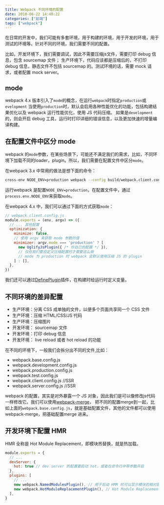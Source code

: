 ```yaml
---
title: Webpack 不同环境的配置
date: 2018-06-22 14:40:22
categories: ["前端"]
tags: ["webpack"]
---
```


在日常的开发中，我们可能有多套环境，用于构建的环境，用于开发的环境，用于测试的环境等。针对不同的环境，我们需要不同的配置。

<!-- more -->

比如，开发环境下，我们需要调试，因此不需要压缩js文件，需要打印 debug 信息，包含 sourcemap 文件；
生产环境下，代码应该都是压缩后的，不打印 debug 信息，静态文件不包括 sourcemap 的。测试环境的话，需要 mock 请求，或者配置 mock server。

## mode
webpack 4.x 版本引入了`mode`的概念，在运行`webpack`时指定`production`或 `evelopment`
当使用`production`时，默认会启用各种性能优化的功能，包括构建结果优化以及 webpack 运行性能优化，使用 JS 代码压缩。
如果是`development`的，则会开启 debug 工具，运行时打印详细的错误信息，以及更加快速的增量编译构建。

## 在配置文件中区分 mode
webpack 的`mode`参数，在某些场景下，可能还不满足我们的需求，比如，不同环境下加载不同的loader，plugin。所以，我们需要在配置文件中区分`mode`。

在webpack 3.x 中常用的做法是想下面的命令：
```bash
cross-env NODE_ENV=production webpack --config build/webpack.client.config.js --progress --hide-modules
```

运行webpack 是配置`NODE_ENV=production`，在配置文件中，通过`process.env.NODE_ENV`来获取`mode`。

在webpack 4.x 中，我们可以通过下面的方式获取`mode`：
```javascript
// webpack.client.config.js
module.exports = (env, argv) => ({
  // ... 其他配置
  optimization: {
    minimize: false,
    // 使用 argv 来获取 mode 参数的值
    minimizer: argv.mode === 'production' ? [
      new UglifyJsPlugin({ /* 你自己的配置 */ }),
      // 仅在我们要自定义压缩配置时才需要这么做
      // mode 为 production 时 webpack 会默认使用压缩 JS 的 plugin
    ] : [],
  },
})
```
我们还可以通过[DefinePlugin](https://doc.webpack-china.org/plugins/define-plugin)插件，在构建时给运行时定义变量。

## 不同环境的差异配置

- 生产环境：分离 CSS 成单独的文件，以便多个页面共享同一个 CSS 文件
- 生产环境：压缩 HTML/CSS/JS 代码
- 生产环境：压缩图片
- 开发环境： sourcemap 文件
- 开发环境：打印 debug 信息
- 开发环境： live reload 或者 hot reload 的功能

在不同的环境下，一般我们会拆分出不同的文件,比如：

- webpack.base.config.js
- webpack.development.config.js
- webpack.production.config.js
- webpack.test.config.js
- webpack.client.config.js //SSR
- webpack.server.config.js //SSR

webpack 的配置，其实是对外暴露一个 JS 对象，因此我们是可以像修改js代码一样修改它。我们可以使用[webpack-merge](https://github.com/survivejs/webpack-merge)，
把不同的配置merge到一起，比如上面的`webpack.base.config.js`，就是基础配置文件，其他的文件都可以使用 webpack-merge，把基础配置merge 进来。

## 开发环境下配置 HMR
HMR 全称是 Hot Module Replacement，即模块热替换，就是热加载。
```javascript
module.exports = {
  // ...
  devServer: {
    hot: true // dev server 的配置要启动 hot，或者在命令行中带参数开启
  },
  plugins: [
    // ...
    new webpack.NamedModulesPlugin(), // 用于启动 HMR 时可以显示模块的相对路径
    new webpack.HotModuleReplacementPlugin(), // Hot Module Replacement 的插件
  ],
}
```
